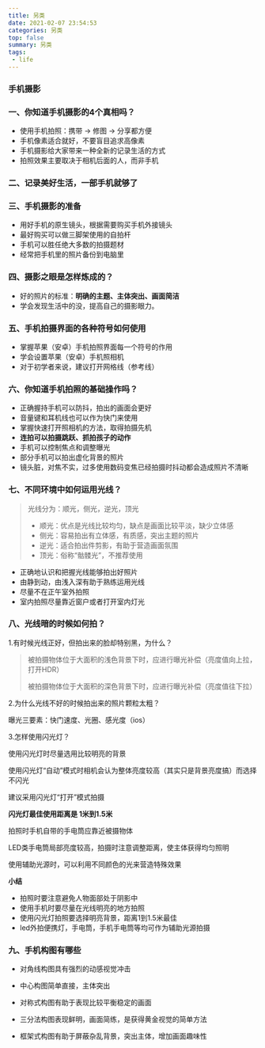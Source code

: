 ```yaml
---
title: 另类
date: 2021-02-07 23:54:53
categories: 另类
top: false
summary: 另类
tags: 
 - life
---
```


### 手机摄影

### 一、你知道手机摄影的4个真相吗？

* 使用手机拍照：携带 -> 修图 -> 分享都方便
* 手机像素适合就好，不要盲目追求高像素
* 手机摄影给大家带来一种全新的记录生活的方式
* 拍照效果主要取决于相机后面的人，而非手机

### 二、记录美好生活，一部手机就够了

### 三、手机摄影的准备

* 用好手机的原生镜头，根据需要购买手机外接镜头
* 最好购买可以做三脚架使用的自拍杆
* 手机可以胜任绝大多数的拍摄题材
* 经常把手机里的照片备份到电脑里

### 四、摄影之眼是怎样炼成的？

* 好的照片的标准：**明确的主题、主体突出、画面简洁**
* 学会发现生活中的没，提高自己的摄影眼力。

### 五、手机拍摄界面的各种符号如何使用

* 掌握苹果（安卓）手机拍照界面每一个符号的作用
* 学会设置苹果（安卓）手机照相机
* 对于初学者来说，建议打开网格线（参考线）

### 六、你知道手机拍照的基础操作吗？

* 正确握持手机可以防抖，拍出的画面会更好
* 音量键和耳机线也可以作为快门来使用
* 掌握快速打开照相机的方法，取得拍摄先机
* **连拍可以拍摄跳跃、抓拍孩子的动作**
* 手机可以控制焦点和调整曝光
* 部分手机可以拍出虚化背景的照片
* 镜头脏，对焦不实，过多使用数码变焦已经拍摄时抖动都会造成照片不清晰

### 七、不同环境中如何运用光线？

> 光线分为：顺光，侧光，逆光，顶光
>
> * 顺光：优点是光线比较均匀，缺点是画面比较平淡，缺少立体感
> * 侧光：容易拍出有立体感，有质感，突出主题的照片
> * 逆光：适合拍出件剪影，有助于营造画面氛围
> * 顶光：俗称“骷髅光”，不推荐使用

* 正确地认识和把握光线能够拍出好照片
* 由静到动，由浅入深有助于熟练运用光线
* 尽量不在正午室外拍照
* 室内拍照尽量靠近窗户或者打开室内灯光

### 八、光线暗的时候如何拍？

1.有时候光线正好，但拍出来的脸却特别黑，为什么？

> 被拍摄物体位于大面积的浅色背景下时，应进行曝光补偿（亮度值向上拉，打开HDR）
>
> 被拍摄物体位于大面积的深色背景下时，应进行曝光补偿（亮度值往下拉）

2.为什么光线不好的时候拍出来的照片颗粒太粗？

曝光三要素：快门速度、光圈、感光度（ios）

3.怎样使用闪光灯？

使用闪光灯时尽量选用比较明亮的背景

使用闪光灯“自动”模式时相机会认为整体亮度较高（其实只是背景亮度搞）而选择不闪光

建议采用闪光灯“打开”模式拍摄

**闪光灯最佳使用距离是 1米到1.5米**

拍照时手机自带的手电筒应靠近被摄物体

LED类手电筒局部亮度较高，拍摄时注意调整距离，使主体获得均匀照明

使用辅助光源时，可以利用不同颜色的光来营造特殊效果

**小结**

* 拍照时要注意避免人物面部处于阴影中
* 使用手机时要尽量在光线明亮的地方拍照
* 使用闪光灯拍照要选择明亮背景，距离1到1.5米最佳
* led外拍便携灯，手电筒，手机手电筒等均可作为辅助光源拍摄

### 九、手机构图有哪些

* 对角线构图具有强烈的动感视觉冲击

* 中心构图简单直接，主体突出

* 对称式构图有助于表现比较平衡稳定的画面

* 三分法构图表现鲜明，画面简练，是获得黄金视觉的简单方法

* 框架式构图有助于屏蔽杂乱背景，突出主体，增加画面趣味性

  

​																																																											
